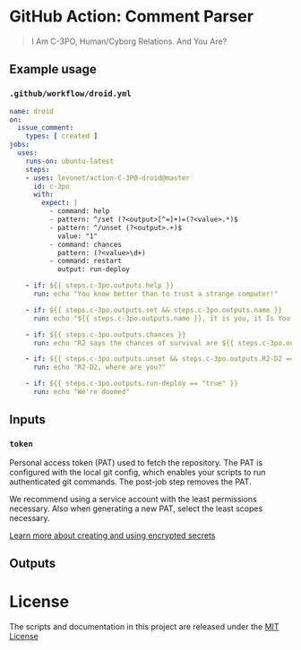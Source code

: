 # GitHub Action: Comment Parser

> I Am C-3PO, Human/Cyborg Relations. And You Are?

## Example usage

### `.github/workflow/droid.yml`

```yml
name: droid
on:
  issue_comment:
    types: [ created ]
jobs:
  uses:
    runs-on: ubuntu-latest
    steps:
    - uses: levonet/action-C-3PO-droid@master
      id: c-3po
      with:
        expect: |
          - command: help
          - pattern: ^/set (?<output>[^=]+)=(?<value>.*)$
          - pattern: ^/unset (?<output>.+)$
            value: "1"
          - command: chances
            pattern: (?<value>\d+)
          - command: restart
            output: run-deploy

    - if: ${{ steps.c-3po.outputs.help }}
      run: echo "You know better than to trust a strange computer!"

    - if: ${{ steps.c-3po.outputs.set && steps.c-3po.outputs.name }}
      run: echo "${{ steps.c-3po.outputs.name }}, it is you, it Is You!"

    - if: ${{ steps.c-3po.outputs.chances }}
      run: echo "R2 says the chances of survival are ${{ steps.c-3po.outputs.chances }}... to one"

    - if: ${{ steps.c-3po.outputs.unset && steps.c-3po.outputs.R2-D2 == "1" }}
      run: echo "R2-D2, where are you?"

    - if: ${{ steps.c-3po.outputs.run-deploy == "true" }}
      run: echo "We're doomed"
```

## Inputs

### `token`

Personal access token (PAT) used to fetch the repository. The PAT is configured
with the local git config, which enables your scripts to run authenticated git
commands. The post-job step removes the PAT.

We recommend using a service account with the least permissions necessary.
Also when generating a new PAT, select the least scopes necessary.

[Learn more about creating and using encrypted secrets](https://help.github.com/en/actions/automating-your-workflow-with-github-actions/creating-and-using-encrypted-secrets)

## Outputs

# License

The scripts and documentation in this project are released under the [MIT License](LICENSE)
